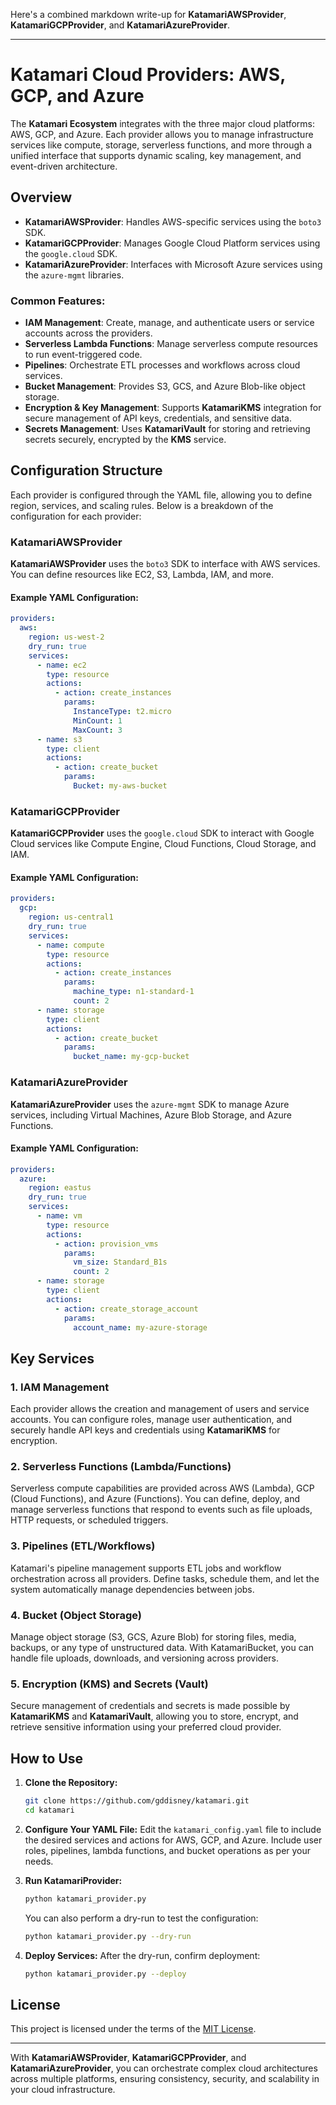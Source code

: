 Here's a combined markdown write-up for **KatamariAWSProvider**, **KatamariGCPProvider**, and **KatamariAzureProvider**.

---

# Katamari Cloud Providers: AWS, GCP, and Azure

The **Katamari Ecosystem** integrates with the three major cloud platforms: AWS, GCP, and Azure. Each provider allows you to manage infrastructure services like compute, storage, serverless functions, and more through a unified interface that supports dynamic scaling, key management, and event-driven architecture.

## Overview

- **KatamariAWSProvider**: Handles AWS-specific services using the `boto3` SDK.
- **KatamariGCPProvider**: Manages Google Cloud Platform services using the `google.cloud` SDK.
- **KatamariAzureProvider**: Interfaces with Microsoft Azure services using the `azure-mgmt` libraries.

### Common Features:
- **IAM Management**: Create, manage, and authenticate users or service accounts across the providers.
- **Serverless Lambda Functions**: Manage serverless compute resources to run event-triggered code.
- **Pipelines**: Orchestrate ETL processes and workflows across cloud services.
- **Bucket Management**: Provides S3, GCS, and Azure Blob-like object storage.
- **Encryption & Key Management**: Supports **KatamariKMS** integration for secure management of API keys, credentials, and sensitive data.
- **Secrets Management**: Uses **KatamariVault** for storing and retrieving secrets securely, encrypted by the **KMS** service.

## Configuration Structure

Each provider is configured through the YAML file, allowing you to define region, services, and scaling rules. Below is a breakdown of the configuration for each provider:

### KatamariAWSProvider

**KatamariAWSProvider** uses the `boto3` SDK to interface with AWS services. You can define resources like EC2, S3, Lambda, IAM, and more.

#### Example YAML Configuration:
```yaml
providers:
  aws:
    region: us-west-2
    dry_run: true
    services:
      - name: ec2
        type: resource
        actions:
          - action: create_instances
            params:
              InstanceType: t2.micro
              MinCount: 1
              MaxCount: 3
      - name: s3
        type: client
        actions:
          - action: create_bucket
            params:
              Bucket: my-aws-bucket
```

### KatamariGCPProvider

**KatamariGCPProvider** uses the `google.cloud` SDK to interact with Google Cloud services like Compute Engine, Cloud Functions, Cloud Storage, and IAM.

#### Example YAML Configuration:
```yaml
providers:
  gcp:
    region: us-central1
    dry_run: true
    services:
      - name: compute
        type: resource
        actions:
          - action: create_instances
            params:
              machine_type: n1-standard-1
              count: 2
      - name: storage
        type: client
        actions:
          - action: create_bucket
            params:
              bucket_name: my-gcp-bucket
```

### KatamariAzureProvider

**KatamariAzureProvider** uses the `azure-mgmt` SDK to manage Azure services, including Virtual Machines, Azure Blob Storage, and Azure Functions.

#### Example YAML Configuration:
```yaml
providers:
  azure:
    region: eastus
    dry_run: true
    services:
      - name: vm
        type: resource
        actions:
          - action: provision_vms
            params:
              vm_size: Standard_B1s
              count: 2
      - name: storage
        type: client
        actions:
          - action: create_storage_account
            params:
              account_name: my-azure-storage
```

## Key Services

### 1. **IAM Management**
   Each provider allows the creation and management of users and service accounts. You can configure roles, manage user authentication, and securely handle API keys and credentials using **KatamariKMS** for encryption.

### 2. **Serverless Functions (Lambda/Functions)**
   Serverless compute capabilities are provided across AWS (Lambda), GCP (Cloud Functions), and Azure (Functions). You can define, deploy, and manage serverless functions that respond to events such as file uploads, HTTP requests, or scheduled triggers.

### 3. **Pipelines (ETL/Workflows)**
   Katamari's pipeline management supports ETL jobs and workflow orchestration across all providers. Define tasks, schedule them, and let the system automatically manage dependencies between jobs.

### 4. **Bucket (Object Storage)**
   Manage object storage (S3, GCS, Azure Blob) for storing files, media, backups, or any type of unstructured data. With KatamariBucket, you can handle file uploads, downloads, and versioning across providers.

### 5. **Encryption (KMS) and Secrets (Vault)**
   Secure management of credentials and secrets is made possible by **KatamariKMS** and **KatamariVault**, allowing you to store, encrypt, and retrieve sensitive information using your preferred cloud provider.

## How to Use

1. **Clone the Repository:**
   ```bash
   git clone https://github.com/gddisney/katamari.git
   cd katamari
   ```

2. **Configure Your YAML File:**
   Edit the `katamari_config.yaml` file to include the desired services and actions for AWS, GCP, and Azure. Include user roles, pipelines, lambda functions, and bucket operations as per your needs.

3. **Run KatamariProvider:**
   ```bash
   python katamari_provider.py
   ```

   You can also perform a dry-run to test the configuration:
   ```bash
   python katamari_provider.py --dry-run
   ```

4. **Deploy Services:**
   After the dry-run, confirm deployment:
   ```bash
   python katamari_provider.py --deploy
   ```

## License

This project is licensed under the terms of the [MIT License](LICENSE).

--- 

With **KatamariAWSProvider**, **KatamariGCPProvider**, and **KatamariAzureProvider**, you can orchestrate complex cloud architectures across multiple platforms, ensuring consistency, security, and scalability in your cloud infrastructure.
